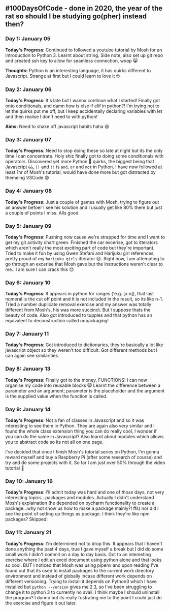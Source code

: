 ## #100DaysOfCode - done in 2020, the year of the rat so should I be studying go(pher) instead then?

### Day 1: January 05

**Today's Progress**: Continued to followed a youtube tutorial by Mosh for an introduction to Python 3. Learnt about string. Side note, also set up git repo and created ssh key to allow for seamless connection, woop 😸

**Thoughts:** Python is an interesting language, it has quirks different to Javascript. Strange at first but I could learn to love it 🤓

### Day 2: January 06

**Today's Progress**: It's late but I wanna continue what I started! Finally got onto conditionals, and damn how is else if elif in python?! I'm trying not to let the quirks put me off, but I keep accidentally declaring variables with let and then realise I don't need to with python!

**Aims:** Need to shake off javascript habits haha 😆

### Day 3: January 07

**Today's Progress**: Need to stop doing these so late at night but its the only time I can concentrate. Holy shiz finally got to doing some conditionals with operators. Discovered yet more Python 🐍 quirks, the biggest being that Javascript `&&`, `||` and `!!` is `and`, `or` and `not` in Python. I have now followed at least 1hr of Mosh's tutorial, would have done more but got distracted by themeing VSCode 😅

### Day 4: January 08

**Today's Progress**: Just a couple of games with Mosh, trying to figure out an answer befoer I see his solution and I usually get like 80% there but just a couple of points I miss. Alls good

### Day 5: January 09

**Today's Progress**: Pushing now cause we're strapped for time and I want to get my git activity chart green. Finished the car excerise, got to itterators which aren't really the most exciting part of code but they're important. Tried to make it fun by using Gwen Stefani and Harijuku girl references, pretty proud of my `harijuku_girls` itterator 😆. Right now, I am attempting to go through an excerise that Mosh gave but the instructions weren't clear to me...I am sure I can crack this 😞

### Day 6: January 10

**Today's Progress**: It appears in python for ranges ('e.g. [x:n]), that last numeral is the cut off point and it is not included in the result, so its like n-1. Tried a number duplicate removal exercise and my answer was totally different from Mosh's, his was more succinct. But I suppose thats the beauty of code. Also got introduced to tupples and that python has an equivalent to deconstruction called unpackaging!

### Day 7: January 11

**Today's Progress**: Got introduced to dictionaries, they're basically a lot like javascript object so they weren't too difficult. Got different methods but I can again see similarities

### Day 8: January 13

**Today's Progress**: Finally got to the money, FUNCTIONS! I can now organise my code into reusable blocks 😸 Learnt the difference between a parameter and an argument; parameter is the placeholder and the argument is the supplied value when the function is called.

### Day 9: January 14

**Today's Progress**: Not a fan of classes in Javascript and so it was interesting to see them in Python. They are again also very similar and I found the whole class extension thing you can do really cool, I wonder if you can do the same in Javascript? Also learnt about modules which allows you to abstract code so its not all on one page.

I've decided that once I finish Mosh's tutorial series on Python, I'm gonna reward myself and buy a Raspberry Pi (after some research of course) and try and do some projects with it. So far I am just over 50% through the video tutorial 💃

### Day 10: January 16

**Today's Progress**: I'll admit today was hard and one of _those_ days, not very interesting topics...packages and modules. Actually I didn't understand Mosh's explaination (he depended on pycharm functionality to create a package...why not show us how to make a package mainly?! ffs) nor did I see the point of setting up things as package. I think they're like npm packages? Skipped!

### Day 11: January 21

**Today's Progress**: I'm determined not to drop this. It appears that I haven't done anything the past 4 days, true I gave myself a break but I did do some small work I didn't commit on a day to day basis. Got to an interesting exercise where I edit an excel document using python alone and that looks so cool. BUT I noticed that Mosh was using pipenv and upon reading I've found out that its used to install packages to the current work directory environment and instead of globally incase different work depends on different versioning. Trying to install it depends on Python3 which I have installed but `python --version` gives me 2.3, so I've been struggling to change it to python 3 to currently no avail. I think maybe I should uninstall the program? I dunno but its really fustrating me to the point I could just do the exercise and figure it out later.

<!-- https://www.youtube.com/watch?v=DzDtzbcmb58&feature=emb_title&ab_channel=suneynasharma -->
